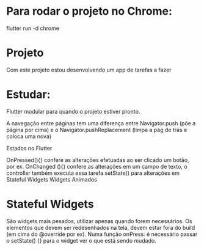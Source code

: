# Para rodar o projeto no Chrome:

flutter run -d chrome

# Projeto

Com este projeto estou desenvolvendo um app de tarefas a fazer


# Estudar:

Flutter modular para quando o projeto estiver pronto.

A navegação entre páginas tem uma diferença entre Navigator.push (põe a página por cima) e o Navigator.pushReplacement (limpa a pág de trás e coloca uma nova)

Estados no Flutter

OnPressed(){} confere as alterações efetuadas ao ser clicado um botão, por ex.
OnChanged (){} confere as alterações em um campo de texto, o controller também executa essa tarefa
setState() para alterações em Stateful Widgets
Widgets Animados

# Stateful Widgets

São widgets mais pesados, utilizar apenas quando forem necessários. Os elementos que devem ser redesenhados na tela, devem estar fora do build (em cima do @override por ex).
Numa função onPress: é necessário passar o setState() {} para o widget ver o que está sendo mudado.
